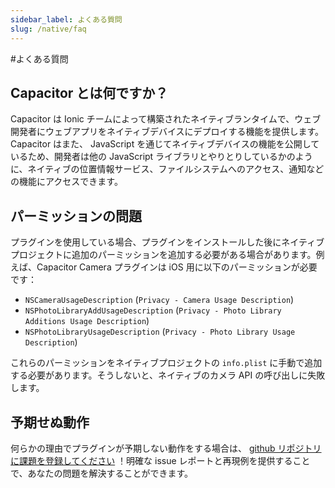 ```yaml
---
sidebar_label: よくある質問
slug: /native/faq
---
```


#よくある質問

## Capacitor とは何ですか？

Capacitor は Ionic チームによって構築されたネイティブランタイムで、ウェブ開発者にウェブアプリをネイティブデバイスにデプロイする機能を提供します。 Capacitor はまた、 JavaScript を通じてネイティブデバイスの機能を公開しているため、開発者は他の JavaScript ライブラリとやりとりしているかのように、ネイティブの位置情報サービス、ファイルシステムへのアクセス、通知などの機能にアクセスできます。

## パーミッションの問題

プラグインを使用している場合、プラグインをインストールした後にネイティブプロジェクトに追加のパーミッションを追加する必要がある場合があります。例えば、Capacitor Camera プラグインは iOS 用に以下のパーミッションが必要です：

- `NSCameraUsageDescription` (`Privacy - Camera Usage Description`)
- `NSPhotoLibraryAddUsageDescription` (`Privacy - Photo Library Additions Usage Description`)
- `NSPhotoLibraryUsageDescription` (`Privacy - Photo Library Usage Description`)

これらのパーミッションをネイティブプロジェクトの `info.plist` に手動で追加する必要があります。そうしないと、ネイティブのカメラ API の呼び出しに失敗します。

## 予期せぬ動作

何らかの理由でプラグインが予期しない動作をする場合は、 [github リポジトリに課題を登録してください](https://github.com/ionic-team/capacitor-plugins) ！明確な issue レポートと再現例を提供することで、あなたの問題を解決することができます。
